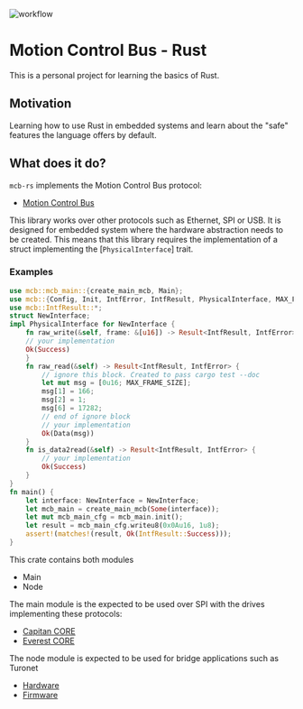 
![workflow](https://github.com/javifercep/Mcb-for-rust/actions/workflows/rust.yml/badge.svg)

# Motion Control Bus - Rust

 This is a personal project for learning the basics of Rust.

 ## Motivation
 Learning how to use Rust in embedded systems and learn about the "safe" features the language offers by default.

 ## What does it do?

`mcb-rs` implements the Motion Control Bus protocol:
  * [Motion Control Bus](https://drives.novantamotion.com/eve-core/mcb-overview)

This library works over other protocols such as Ethernet,
SPI or USB. It is designed for embedded system where the
hardware abstraction needs to be created. This means that
this library requires the implementation of a struct implementing
the [`PhysicalInterface`] trait.

### Examples

```rust
use mcb::mcb_main::{create_main_mcb, Main};
use mcb::{Config, Init, IntfError, IntfResult, PhysicalInterface, MAX_FRAME_SIZE};
use mcb::IntfResult::*;
struct NewInterface;
impl PhysicalInterface for NewInterface {
    fn raw_write(&self, frame: &[u16]) -> Result<IntfResult, IntfError> {
    // your implementation
    Ok(Success)
    }
    fn raw_read(&self) -> Result<IntfResult, IntfError> {
        // ignore this block. Created to pass cargo test --doc
        let mut msg = [0u16; MAX_FRAME_SIZE];
        msg[1] = 166;
        msg[2] = 1;
        msg[6] = 17282;
        // end of ignore block
        // your implementation
        Ok(Data(msg))
    }
    fn is_data2read(&self) -> Result<IntfResult, IntfError> {
        // your implementation
        Ok(Success)
    }
}
fn main() {
    let interface: NewInterface = NewInterface;
    let mcb_main = create_main_mcb(Some(interface));
    let mut mcb_main_cfg = mcb_main.init();
    let result = mcb_main_cfg.writeu8(0x0Au16, 1u8);
    assert!(matches!(result, Ok(IntfResult::Success)));
}
```

This crate contains both modules
 * Main
 * Node

The main module is the expected to be used over SPI with the drives implementing these protocols:
 * [Capitan CORE](https://drives.novantamotion.com/cap-core/)
 * [Everest CORE](https://drives.novantamotion.com/eve-core/)

The node module is expected to be used for bridge applications such as Turonet
 * [Hardware](https://github.com/javifercep/Turonet)
 * [Firmware](https://github.com/javifercep/turonet-rs)
